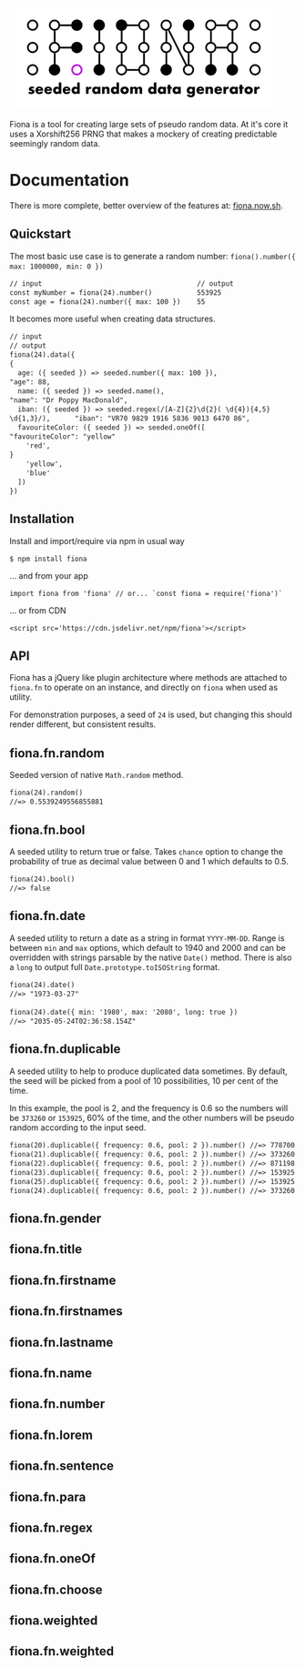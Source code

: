 ![](./static/fiona-logo.png)

Fiona is a tool for creating large sets of pseudo random data. At it's core it uses a Xorshift256 PRNG that makes a mockery of creating predictable seemingly random data.

# Documentation

There is more complete, better overview of the features at: [fiona.now.sh](https://fiona.now.sh).

## Quickstart

The most basic use case is to generate a random number: `fiona().number({ max: 1000000, min: 0 })`

    // input                                      // output
    const myNumber = fiona(24).number()           553925
    const age = fiona(24).number({ max: 100 })    55

It becomes more useful when creating data structures.

    // input                                                                       // output
    fiona(24).data({                                                               {
      age: ({ seeded }) => seeded.number({ max: 100 }),                              "age": 88,
      name: ({ seeded }) => seeded.name(),                                           "name": "Dr Poppy MacDonald",
      iban: ({ seeded }) => seeded.regex(/[A-Z]{2}\d{2}( \d{4}){4,5} \d{1,3}/),      "iban": "VR70 9829 1916 5836 9013 6470 86",
      favouriteColor: ({ seeded }) => seeded.oneOf([                                 "favouriteColor": "yellow"
        'red',                                                                     }
        'yellow',                                                                 
        'blue'                                                                    
      ])                                                                          
    })                                                                            

## Installation

Install and import/require via npm in usual way

    $ npm install fiona

... and from your app

    import fiona from 'fiona' // or... `const fiona = require('fiona')`

... or from CDN

    <script src='https://cdn.jsdelivr.net/npm/fiona'></script>

## API

Fiona has a jQuery like plugin architecture where methods are attached to `fiona.fn` to operate on an instance, and directly on `fiona` when used as utility.

For demonstration purposes, a seed of `24` is used, but changing this should render different, but consistent results.

## fiona.fn.random

Seeded version of native `Math.random` method.

    fiona(24).random()
    //=> 0.5539249556855881

## fiona.fn.bool

A seeded utility to return true or false. Takes `chance` option to change the probability of true as decimal value between 0 and 1 which defaults to 0.5.

    fiona(24).bool()
    //=> false

## fiona.fn.date

A seeded utility to return a date as a string in format `YYYY-MM-DD`. Range is between `min` and `max` options, which default to 1940 and 2000 and can be overridden with strings parsable by the native `Date()` method. There is also a `long` to output full `Date.prototype.toISOString` format.

    fiona(24).date()
    //=> "1973-03-27"
    
    fiona(24).date({ min: '1980', max: '2080', long: true })
    //=> "2035-05-24T02:36:58.154Z"
    
## fiona.fn.duplicable

A seeded utility to help to produce duplicated data sometimes. By default, the seed will be picked from a pool of 10 possibilities, 10 per cent of the time.

In this example, the pool is 2, and the frequency is 0.6 so the numbers will be `373260` or `153925`, 60% of the time, and the other numbers will be pseudo random according to the input seed.

    fiona(20).duplicable({ frequency: 0.6, pool: 2 }).number() //=> 778700
    fiona(21).duplicable({ frequency: 0.6, pool: 2 }).number() //=> 373260
    fiona(22).duplicable({ frequency: 0.6, pool: 2 }).number() //=> 871198
    fiona(23).duplicable({ frequency: 0.6, pool: 2 }).number() //=> 153925
    fiona(25).duplicable({ frequency: 0.6, pool: 2 }).number() //=> 153925
    fiona(24).duplicable({ frequency: 0.6, pool: 2 }).number() //=> 373260

## fiona.fn.gender

## fiona.fn.title

## fiona.fn.firstname

## fiona.fn.firstnames

## fiona.fn.lastname

## fiona.fn.name

## fiona.fn.number

## fiona.fn.lorem

## fiona.fn.sentence

## fiona.fn.para

## fiona.fn.regex

## fiona.fn.oneOf

## fiona.fn.choose

## fiona.weighted

## fiona.fn.weighted
